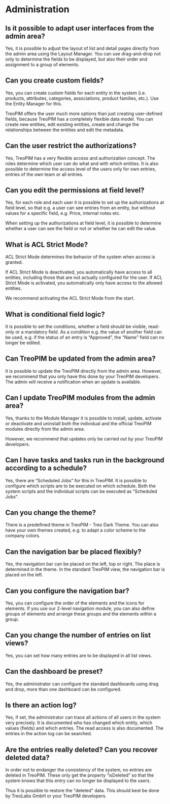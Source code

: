 # Administration

  

## Is it possible to adapt user interfaces from the admin area?

Yes, it is possible to adjust the layout of list and detail pages directly from the admin area using the Layout Manager. You can use drag-and-drop not only to determine the fields to be displayed, but also their order and assignment to a group of elements.



## Can you create custom fields?

Yes, you can create custom fields for each entity in the system (i.e. products, attributes, categories, associations, product families, etc.). Use the Entity Manager for this.

TreoPIM offers the user much more options than just creating user-defined fields, because TreoPIM has a completely flexible data model. You can create new entities, edit existing entities, create and change the relationships between the entities and edit the metadata.



## Can the user restrict the authorizations?

Yes, TreoPIM has a very flexible access and authorization concept. The roles determine which user can do what and with which entities. It is also possible to determine the access level of the users only for own entries, entries of the own team or all entries.

  

## Can you edit the permissions at field level?

Yes, for each role and each user it is possible to set up the authorizations at field level, so that e.g. a user can see entries from an entity, but without values for a specific field, e.g. Price, internal notes etc.

When setting up the authorizations at field level, it is possible to determine whether a user can see the field or not or whether he can edit the value.



## What is ACL Strict Mode?

ACL Strict Mode determines the behavior of the system when access is granted.

If ACL Strict Mode is deactivated, you automatically have access to all entities, including those that are not actually configured for the user. If ACL Strict Mode is activated, you automatically only have access to the allowed entities.

We recommend activating the ACL Strict Mode from the start.



## What is conditional field logic?

It is possible to set the conditions, whether a field should be visible, read-only or a mandatory field. As a condition e.g. the value of another field can be used, e.g. if the status of an entry is “Approved”, the “Name” field can no longer be edited.

  

## Can TreoPIM be updated from the admin area?

It is possible to update the TreoPIM directly from the admin area. However, we recommend that you only have this done by your TreoPIM developers. The admin will receive a notification when an update is available.



## Can I update TreoPIM modules from the admin area?

Yes, thanks to the Module Manager it is possible to install, update, activate or deactivate and uninstall both the individual and the official TreoPIM modules directly from the admin area.

However, we recommend that updates only be carried out by your TreoPIM developers.

  

## Can I have tasks and tasks run in the background according to a schedule?

Yes, there are “Scheduled Jobs” for this in TreoPIM. It is possible to configure which scripts are to be executed on which schedule. Both the system scripts and the individual scripts can be executed as “Scheduled Jobs”.

  

## Can you change the theme?

There is a predefined theme in TreoPIM - Treo Dark Theme. You can also have your own themes created, e.g. to adapt a color scheme to the company colors.

  

## Can the navigation bar be placed flexibly?

Yes, the navigation bar can be placed on the left, top or right. The place is determined in the theme. In the standard TreoPIM view, the navigation bar is placed on the left.

## Can you configure the navigation bar?

Yes, you can configure the order of the elements and the icons for elements. If you use our 2-level navigation module, you can also define groups of elements and arrange these groups and the elements within a group.

  

## Can you change the number of entries on list views?

Yes, you can set how many entries are to be displayed in all list views.

  

## Can the dashboard be preset?

Yes, the administrator can configure the standard dashboards using drag and drop, more than one dashboard can be configured.

  

## Is there an action log?

Yes, if set, the administrator can trace all actions of all users in the system very precisely. It is documented who has changed which entity, which values (fields) and which entries. The read access is also documented. The entries in the action log can be searched.

  

## Are the entries really deleted? Can you recover deleted data?

In order not to endanger the consistency of the system, no entries are deleted in TreoPIM. These only get the property “isDeleted” so that the system knows that this entry can no longer be displayed to the users.

Thus it is possible to restore the "deleted" data. This should best be done by TreoLabs GmbH or your TreoPIM developers.
